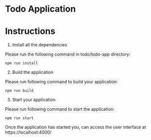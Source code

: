 # Todo Application

# Instructions

1. Install all the dependencies

Please run the following command in todo/todo-app directory:
```
npm run install
```

2. Build the application

Please run following command to build your application:
```
npm run build
```
3. Start your application

Please run following command to start the application:
```
npm run start
```
Once the application has started you, can access the user interface at https://localhost:4000/
